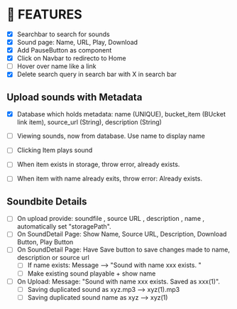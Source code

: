 # 🚀 FEATURES
- [X] Searchbar to search for sounds
- [X] Sound page: Name, URL, Play, Download
- [X] Add PauseButton as component
- [X] Click on Navbar to redirecto to Home
- [ ] Hover over name like a link
- [X] Delete search query in search bar with X in search bar

## Upload sounds with Metadata
- [X] Database which holds metadata: name (UNIQUE), bucket_item (BUcket link item), source_url (String), description (String)
- [ ] Viewing sounds, now from database. Use name to display name
- [ ] Clicking Item plays sound
- [ ] When item exists in storage, throw error, already exists.
- [ ] When item with name already exits, throw error: Already exists.


## Soundbite Details
- [ ] On upload provide: soundfile <File>, source URL <string>, description <string>, name <string>, automatically set "storagePath".
- [ ] On SoundDetail Page: Show Name, Source URL, Description, Download Button, Play Button
- [ ] On SoundDetail Page: Have Save button to save changes made to name, description or source url
    - [ ] If name exists: Message --> "Sound with name xxx exists. "
    - [ ] Make existing sound playable + show name
- [ ] On Upload: Message: "Sound with name xxx exists. Saved as xxx(1)".
    - [ ] Saving duplicated sound as xyz.mp3 --> xyz(1).mp3
    - [ ] Saving duplicated sound name as xyz --> xyz(1)
